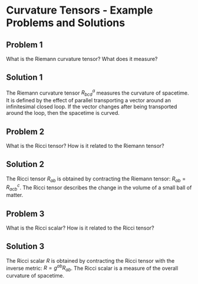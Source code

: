 # Curvature Tensors - Example Problems and Solutions

## Problem 1

What is the Riemann curvature tensor? What does it measure?

## Solution 1

The Riemann curvature tensor $R^a_{bcd}$ measures the curvature of spacetime. It is defined by the effect of parallel transporting a vector around an infinitesimal closed loop. If the vector changes after being transported around the loop, then the spacetime is curved.

## Problem 2

What is the Ricci tensor? How is it related to the Riemann tensor?

## Solution 2

The Ricci tensor $R_{ab}$ is obtained by contracting the Riemann tensor: $R_{ab} = R^c_{acb}$. The Ricci tensor describes the change in the volume of a small ball of matter.

## Problem 3

What is the Ricci scalar? How is it related to the Ricci tensor?

## Solution 3

The Ricci scalar $R$ is obtained by contracting the Ricci tensor with the inverse metric: $R = g^{ab} R_{ab}$. The Ricci scalar is a measure of the overall curvature of spacetime.